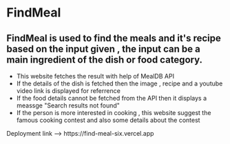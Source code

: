 # FindMeal

## FindMeal is used to find the meals and it's recipe based on the input given , the input can be a main ingredient of the dish or food category. 

<ul>
<li>This website fetches the result with help of MealDB API</li>
<li>If the details of the dish is fetched then the image , recipe and a youtube video link is displayed for referrence</li>
<li>If the food details cannot be fetched from the API then it displays a meassge "Search results not found"</li>
<li>If the person is more interested in cooking , this website suggest the famous cooking contest and also some details about the contest</li>

</ul>
Deployment link --> https://find-meal-six.vercel.app
